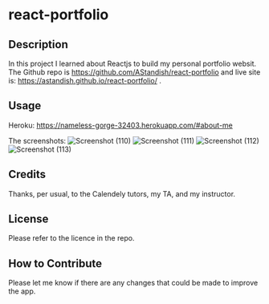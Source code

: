 # react-portfolio

## Description

In this project I learned about Reactjs to build my personal portfolio websit. The Github repo is https://github.com/AStandish/react-portfolio and live site is:  https://astandish.github.io/react-portfolio/ .

## Usage
Heroku: https://nameless-gorge-32403.herokuapp.com/#about-me

The screenshots: ![Screenshot (110)](https://user-images.githubusercontent.com/112442942/226232954-f343c310-1c99-48d8-a8e3-c6e606c145f8.png)
![Screenshot (111)](https://user-images.githubusercontent.com/112442942/226232955-6687e8bd-90d2-494d-b6a9-340b04070bab.png)
![Screenshot (112)](https://user-images.githubusercontent.com/112442942/226232956-04d8b91e-5b27-46c4-957d-82038460691d.png)
![Screenshot (113)](https://user-images.githubusercontent.com/112442942/226232957-c27009e7-2b58-4799-8adc-2fcb2abfe03c.png)


## Credits

Thanks, per usual, to the Calendely tutors, my TA, and my instructor.

## License

Please refer to the licence in the repo.

## How to Contribute

Please let me know if there are any changes that could be made to improve the app.